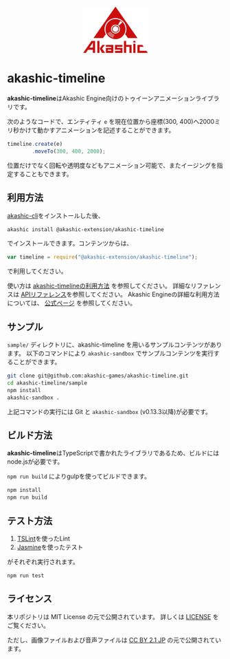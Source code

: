 <p align="center">
<img src="img/akashic.png"/>
</p>

# akashic-timeline

**akashic-timeline**はAkashic Engine向けのトゥイーンアニメーションライブラリです。

次のようなコードで、エンティティ `e` を現在位置から座標(300, 400)へ2000ミリ秒かけて動かすアニメーションを記述することができます。

```javascript
timeline.create(e)
        .moveTo(300, 400, 2000);
```

位置だけでなく回転や透明度などもアニメーション可能で、またイージングを指定することもできます。

## 利用方法

[akashic-cli](https://github.com/akashic-games/akashic-cli)をインストールした後、

```sh
akashic install @akashic-extension/akashic-timeline
```

でインストールできます。コンテンツからは、

```javascript
var timeline = require("@akashic-extension/akashic-timeline");
```

で利用してください。

使い方は [akashic-timelineの利用方法](https://github.com/akashic-games/akashic-timeline/blob/master/getstarted.md) を参照してください。
詳細なリファレンスは [APIリファレンス](https://akashic-games.github.io/reference/akashic-timeline/index.html)を参照してください。
Akashic Engineの詳細な利用方法については、 [公式ページ](https://akashic-games.github.io/) を参照してください。

## サンプル

`sample/` ディレクトリに、akashic-timeline を用いるサンプルコンテンツがあります。
以下のコマンドにより `akashic-sandbox` でサンプルコンテンツを実行することができます。

```sh
git clone git@github.com:akashic-games/akashic-timeline.git
cd akashic-timeline/sample
npm install
akashic-sandbox .
```

上記コマンドの実行には Git と `akashic-sandbox` (v0.13.3以降)が必要です。

## ビルド方法

**akashic-timeline**はTypeScriptで書かれたライブラリであるため、ビルドにはnode.jsが必要です。

`npm run build` によりgulpを使ってビルドできます。

```sh
npm install
npm run build
```

## テスト方法

1. [TSLint](https://github.com/palantir/tslint "TSLint")を使ったLint
2. [Jasmine](https://jasmine.github.io "Jasmine")を使ったテスト

がそれぞれ実行されます。

```sh
npm run test
```

## ライセンス
本リポジトリは MIT License の元で公開されています。
詳しくは [LICENSE](https://github.com/akashic-games/akashic-timeline/blob/master/LICENSE) をご覧ください。

ただし、画像ファイルおよび音声ファイルは
[CC BY 2.1 JP](https://creativecommons.org/licenses/by/2.1/jp/) の元で公開されています。
